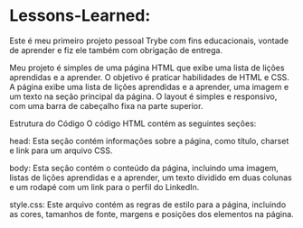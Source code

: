 # Lessons-Learned:

Este é meu primeiro projeto pessoal Trybe com fins educacionais, vontade de aprender e fiz ele também com obrigação de entrega.

Meu projeto é simples de uma página HTML que exibe uma lista de lições aprendidas e a aprender. O objetivo é praticar habilidades de HTML e CSS.
A página exibe uma lista de lições aprendidas e a aprender, uma imagem e um texto na seção principal da página. O layout é simples e responsivo, com uma barra de cabeçalho fixa na parte superior.

Estrutura do Código
O código HTML contém as seguintes seções:

head: Esta seção contém informações sobre a página, como título, charset e link para um arquivo CSS.

body: Esta seção contém o conteúdo da página, incluindo uma imagem, listas de lições aprendidas e a aprender, um texto dividido em duas colunas e um rodapé com um link para o perfil do LinkedIn.

style.css: Este arquivo contém as regras de estilo para a página, incluindo as cores, tamanhos de fonte, margens e posições dos elementos na página.
